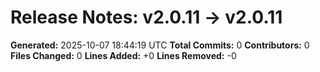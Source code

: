 # Release Notes: v2.0.11 → v2.0.11

**Generated:** 2025-10-07 18:44:19 UTC
**Total Commits:** 0
**Contributors:** 0
**Files Changed:** 0
**Lines Added:** +0
**Lines Removed:** -0

